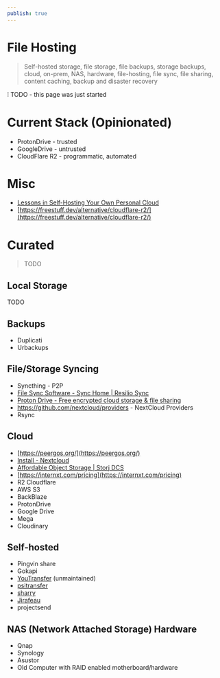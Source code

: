 ```yaml
---
publish: true
---
```

# File Hosting

> Self-hosted storage, file storage, file backups, storage backups, cloud, on-prem, NAS, hardware, file-hosting, file sync, file sharing, content caching, backup and disaster recovery
> 

<aside>
❕ TODO - this page was just started

</aside>

# Current Stack (Opinionated)

- ProtonDrive - trusted
- GoogleDrive - untrusted
- CloudFlare R2 - programmatic, automated

# Misc

- [Lessons in Self-Hosting Your Own Personal Cloud](https://tedium.co/2022/02/16/self-hosting-dropbox-alternatives/)
- [https://freestuff.dev/alternative/cloudflare-r2/](https://freestuff.dev/alternative/cloudflare-r2/)

# Curated

> TODO
> 

## Local Storage

TODO

## Backups

- Duplicati
- Urbackups

## File/Storage Syncing

- Syncthing - P2P
- [File Sync Software - Sync Home | Resilio Sync](https://www.resilio.com/individuals/)
- [Proton Drive - Free encrypted cloud storage & file sharing](https://proton.me/drive)
- https://github.com/nextcloud/providers - NextCloud Providers
- Rsync

## Cloud

- [https://peergos.org/](https://peergos.org/)
- [Install - Nextcloud](https://nextcloud.com/install/#install-clients)
- [Affordable Object Storage | Storj DCS](https://www.storj.io/pricing)
- [https://internxt.com/pricing](https://internxt.com/pricing)
- R2 Cloudflare
- AWS S3
- BackBlaze
- ProtonDrive
- Google Drive
- Mega
- Cloudinary

## Self-hosted

- Pingvin share
- Gokapi
- [YouTransfer](https://github.com/YouTransfer/YouTransfer) (unmaintained)
- [psitransfer](https://github.com/psi-4ward/psitransfer)
- [sharry](https://github.com/eikek/sharry)
- [Jirafeau](https://gitlab.com/mojo42/Jirafeau)
- projectsend

## NAS (Network Attached Storage) Hardware

- Qnap
- Synology
- Asustor
- Old Computer with RAID enabled motherboard/hardware